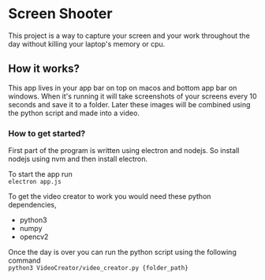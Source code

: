 # Screen Shooter
This project is a way to capture your screen and your work throughout the day without killing your laptop's memory or cpu. 

## How it works? 
This app lives in your app bar on top on macos and bottom app bar on windows. When it's running it will take screenshots of your screens every 10 seconds and save it to a folder. Later these images will be combined using the python script and made into a video. 

### How to get started? 
First part of the program is written using electron and nodejs. So install nodejs using nvm and then install electron.  

To start the app run  
 `electron app.js`

To get the video creator to work you would need these python dependencies, 

- python3
- numpy
- opencv2

Once the day is over you can run the python script using the following command  
`python3 VideoCreator/video_creator.py {folder_path}`
